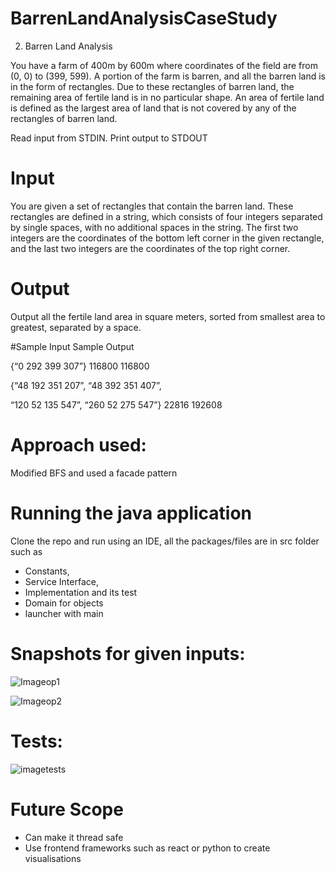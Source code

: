 # BarrenLandAnalysisCaseStudy
2. Barren Land Analysis

You have a farm of 400m by 600m where coordinates of the field are from (0, 0) to (399, 599). A portion of the farm is barren, and all the barren land is in the form of rectangles. Due to these rectangles of barren land, the remaining area of fertile land is in no particular shape. An area of fertile land is defined as the largest area of land that is not covered by any of the rectangles of barren land.

Read input from STDIN. Print output to STDOUT

# Input

You are given a set of rectangles that contain the barren land. These rectangles are defined in a string, which consists of four integers separated by single spaces, with no additional spaces in the string. The first two integers are the coordinates of the bottom left corner in the given rectangle, and the last two integers are the coordinates of the top right corner.

# Output

Output all the fertile land area in square meters, sorted from smallest area to greatest, separated by a space.

#Sample Input Sample Output

{“0 292 399 307”} 116800 116800

{“48 192 351 207”, “48 392 351 407”,

“120 52 135 547”, “260 52 275 547”} 22816 192608

# Approach used: 
Modified BFS and used a facade pattern

# Running the java application
Clone the repo and run using an IDE, all the packages/files are in src folder such as
- Constants, 
- Service Interface, 
- Implementation and its test
- Domain for objects
- launcher with main

# Snapshots for given inputs:
 
![Imageop1](https://user-images.githubusercontent.com/25996527/103688247-89890580-4fb7-11eb-951b-8f05f3b429f0.jpg)

![Imageop2](https://user-images.githubusercontent.com/25996527/103688289-9dcd0280-4fb7-11eb-8283-33837c8b6dad.jpg) 

# Tests:

![imagetests](https://user-images.githubusercontent.com/25996527/103688422-cb19b080-4fb7-11eb-89d0-f33d2118897d.jpg)

# Future Scope
- Can make it thread safe 
- Use frontend frameworks such as react or python to create visualisations 

